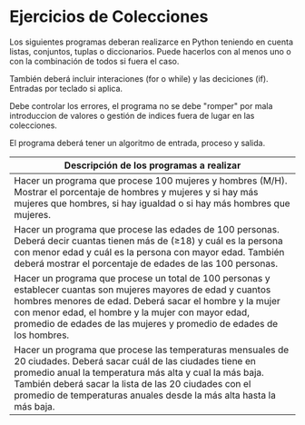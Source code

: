 # Ejercicios de Colecciones 

Los siguientes programas deberan realizarce en Python teniendo en cuenta listas, conjuntos, tuplas o diccionarios. Puede hacerlos con al menos uno o con la combinación de todos si fuera el caso.

También deberá incluir interaciones (for o while) y las deciciones (if). Entradas por teclado si aplica. 

Debe controlar los errores, el programa no se debe "romper" por mala introduccion de valores o gestión de indices fuera de lugar en las colecciones.

El programa deberá tener un algoritmo de entrada, proceso y salida.

| Descripción de los programas a realizar                      |
| ------------------------------------------------------------ |
| Hacer un programa que procese 100 mujeres y hombres (M/H).  Mostrar el porcentaje de hombres y mujeres y si hay más mujeres que hombres, si hay igualdad o si hay más hombres que mujeres. |
| Hacer un programa que procese las edades de 100 personas. Deberá decir cuantas tienen más de (≥18) y cuál es la persona con menor edad y cuál es la persona con mayor edad. También deberá mostrar el porcentaje de edades de las 100 personas. |
| Hacer un programa que procese un total de 100 personas y establecer cuantas son mujeres mayores de edad y cuantos hombres menores de edad. Deberá sacar el hombre y la mujer con menor edad, el hombre y la mujer con mayor edad, promedio de edades de las mujeres y promedio de edades de los hombres. |
| Hacer un programa que procese las temperaturas mensuales de 20 ciudades. Deberá sacar cuál de las ciudades tiene en promedio anual la temperatura más alta y cual la más baja. También deberá sacar la lista de las 20 ciudades con el promedio de temperaturas anuales desde la más alta hasta la más baja. |